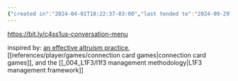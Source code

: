 ```yaml
---
{"created in":"2024-04-01T18:22:37-03:00","last tended to":"2024-09-29T14:28:44-03:00","tags":["🌿","experiment","host"],"dg-publish":true,"notestage":["🌿"],"permalink":"/experiments/made-by-me/host/c4ss1us-conversation-menu/","dgPassFrontmatter":true,"created":"2024-04-01T18:22:37.994-03:00","updated":"2024-09-29T14:28:45.300-03:00"}
---
```


https://bit.ly/c4ss1us-conversation-menu

inspired by: [an effective altruism practice](https://docs.google.com/document/d/1uZ_OaIM9ABvALtTfNSCSx6vP1bK39iOP7Vko1i3X4Ro/edit), [[references/player/games/connection card games\|connection card games]], and the [[_004_L1F3/l1f3 management methodology\|L1F3 management framework]]
